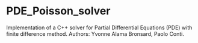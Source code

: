 # PDE_Poisson_solver
Implementation of a C++ solver for Partial Differential Equations (PDE) with finite difference method.
Authors: Yvonne Alama Bronsard, Paolo Conti.
